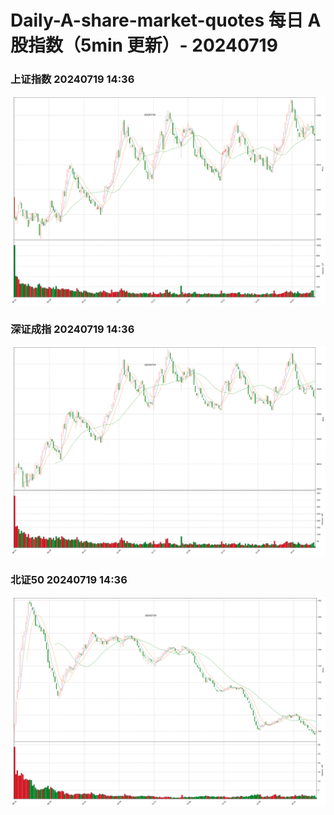 
# Daily-A-share-market-quotes 每日 A 股指数（5min 更新）- 20240719

### 上证指数 20240719 14:36
![](./fig/2024/7/20240719-sh000001.png)

### 深证成指 20240719 14:36
![](./fig/2024/7/20240719-sz399001.png)

### 北证50 20240719 14:36
![](./fig/2024/7/20240719-bj899050.png)
